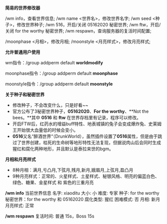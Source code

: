 **简易的世界修改器**

/wm info，查看世界信息;
/wm name <世界名>，修改世界名字;
/wm seed <种子>，修改世界种子;
/wm 516，开启/关闭 05162020 秘密世界;
/wm ftw，开启/关闭 for the worthy 秘密世界;
/wm respawn，查询服务器的复活时间配置;

/moonphase <月相>，修改月相;
/moonstyle <月亮样式>，修改月亮样式;



**允许普通用户使用**

wm指令：/group addperm default **worldmodify**

moonphase指令：/group addperm default **moonphase**

moonstyle指令：/group addperm default  **moonstyle**





**关于种子和秘密世界**

- 修改种子，不会改变什么，只是好看~~
- 官方公布了3秘密世界种子，**05162020**、**For the worthy**、**Not the bees。**其中 **0516** 和 **ftw** 在世界存档里有记录，程序可以修改。
- 开启FTW后，红药水的增益buff特性、地表城镇的兔子会变成爆炸兔、史莱姆王开始很大血量低的时候会变小。
- **0516**又名“醉酒世界“（DrunkWorld），虽然插件设置了**0516**属性，但是由于跳过了世界创建，枯死的生命树等地形特性无法复现，但据说肉山后会同时生成猩红和腐化两种地形，并且默认是泰拉来世的bgm。



**月相和月亮样式**

- 8种月相：满月,亏凸月,下弦月,残月,新月,娥眉月,上弦月,盈凸月
- 9种月亮样式：正常的、火星样式、土星样式、秘银风格、明亮的偏蓝白色、绿色、糖果、金星样式 和 紫色的三重月亮



**/wm info**
当前世界信息
名字: xiaoditu
大小: 小
难度: 专家
种子: for the worthy
秘密世界：for the worthy 和 05162020
腐化类型: 猩红
困难模式: 否
月相: 新月
月亮样式: 正常



**/wm respawn**
复活时间: 普通 15s，Boss 15s

